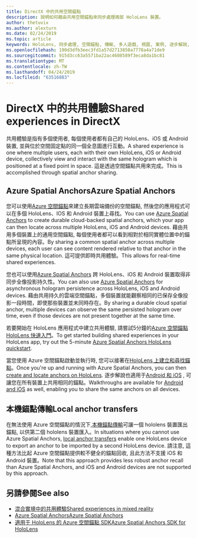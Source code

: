 ```yaml
---
title: DirectX 中的共用空間錨點
description: 說明如何藉由共用空間錨點來同步處理兩部 HoloLens 裝置。
author: thetuvix
ms.author: alexturn
ms.date: 02/24/2019
ms.topic: article
keywords: HoloLens, 同步處理, 空間錨點, 傳輸, 多人遊戲, 視圖, 案例, 逐步解說, 範例程式碼, Azure, Azure 空間錨點, ASA
ms.openlocfilehash: 190d3dfb3eec3fd1a57d2713850a7778a4a71de9
ms.sourcegitcommit: 915d3cc63a5571ba22ac4608589f3eca8da1bc81
ms.translationtype: MT
ms.contentlocale: zh-TW
ms.lasthandoff: 04/24/2019
ms.locfileid: "63516883"
---
```

# <a name="shared-experiences-in-directx"></a><span data-ttu-id="3154f-104">DirectX 中的共用體驗</span><span class="sxs-lookup"><span data-stu-id="3154f-104">Shared experiences in DirectX</span></span>

<span data-ttu-id="3154f-105">共用體驗是指有多個使用者, 每個使用者都有自己的 HoloLens、iOS 或 Android 裝置, 並與位於空間固定點的同一個全息圖進行互動。</span><span class="sxs-lookup"><span data-stu-id="3154f-105">A shared experience is one where multiple users, each with their own HoloLens, iOS or Android device, collectively view and interact with the same hologram which is positioned at a fixed point in space.</span></span> <span data-ttu-id="3154f-106">這是透過空間錨點共用來完成。</span><span class="sxs-lookup"><span data-stu-id="3154f-106">This is accomplished through spatial anchor sharing.</span></span>

## <a name="azure-spatial-anchors"></a><span data-ttu-id="3154f-107">Azure Spatial Anchors</span><span class="sxs-lookup"><span data-stu-id="3154f-107">Azure Spatial Anchors</span></span>

<span data-ttu-id="3154f-108">您可以使用<a href="https://docs.microsoft.com/azure/spatial-anchors/overview" target="_blank">Azure 空間錨點</a>來建立長期雲端備份的空間錨點, 然後您的應用程式可以在多個 HoloLens、IOS 和 Android 裝置上尋找。</span><span class="sxs-lookup"><span data-stu-id="3154f-108">You can use <a href="https://docs.microsoft.com/azure/spatial-anchors/overview" target="_blank">Azure Spatial Anchors</a> to create durable cloud-backed spatial anchors, which your app can then locate across multiple HoloLens, iOS and Android devices.</span></span>  <span data-ttu-id="3154f-109">藉由共用多個裝置上的通用空間錨點, 每個使用者都可以看到相對於相同實體位置中的錨點所呈現的內容。</span><span class="sxs-lookup"><span data-stu-id="3154f-109">By sharing a common spatial anchor across multiple devices, each user can see content rendered relative to that anchor in the same physical location.</span></span>  <span data-ttu-id="3154f-110">這可提供即時共用體驗。</span><span class="sxs-lookup"><span data-stu-id="3154f-110">This allows for real-time shared experiences.</span></span>

<span data-ttu-id="3154f-111">您也可以使用<a href="https://docs.microsoft.com/azure/spatial-anchors/overview" target="_blank">Azure Spatial Anchors</a> 跨 HoloLens、iOS 和 Android 裝置取得非同步全像投影持久性。</span><span class="sxs-lookup"><span data-stu-id="3154f-111">You can also use <a href="https://docs.microsoft.com/azure/spatial-anchors/overview" target="_blank">Azure Spatial Anchors</a> for asynchronous hologram persistence across HoloLens, iOS and Android devices.</span></span>  <span data-ttu-id="3154f-112">藉由共用持久的雲端空間錨點，多個裝置就能觀察相同的已保存全像投影一段時間，即使那些裝置並未同時存在。</span><span class="sxs-lookup"><span data-stu-id="3154f-112">By sharing a durable cloud spatial anchor, multiple devices can observe the same persisted hologram over time, even if those devices are not present together at the same time.</span></span>

<span data-ttu-id="3154f-113">若要開始在 HoloLens 應用程式中建立共用體驗, 請嘗試5分鐘的<a href="https://docs.microsoft.com/azure/spatial-anchors/quickstarts/get-started-hololens" target="_blank">Azure 空間錨點 HoloLens 快速入門</a>。</span><span class="sxs-lookup"><span data-stu-id="3154f-113">To get started building shared experiences in your HoloLens app, try out the 5-minute <a href="https://docs.microsoft.com/azure/spatial-anchors/quickstarts/get-started-hololens" target="_blank">Azure Spatial Anchors HoloLens quickstart</a>.</span></span>

<span data-ttu-id="3154f-114">當您使用 Azure 空間錨點啟動並執行時, 您可以接著在<a href="https://docs.microsoft.com/azure/spatial-anchors/concepts/create-locate-anchors-cpp-winrt" target="_blank">HoloLens 上建立和尋找錨點</a>。</span><span class="sxs-lookup"><span data-stu-id="3154f-114">Once you're up and running with Azure Spatial Anchors, you can then <a href="https://docs.microsoft.com/azure/spatial-anchors/concepts/create-locate-anchors-cpp-winrt" target="_blank">create and locate anchors on HoloLens</a>.</span></span>  <span data-ttu-id="3154f-115">逐步解說也適用于<a href="https://docs.microsoft.com/azure/spatial-anchors/create-locate-anchors-overview" target="_blank">Android 和 iOS</a> , 可讓您在所有裝置上共用相同的錨點。</span><span class="sxs-lookup"><span data-stu-id="3154f-115">Walkthroughs are available for <a href="https://docs.microsoft.com/azure/spatial-anchors/create-locate-anchors-overview" target="_blank">Android and iOS</a> as well, enabling you to share the same anchors on all devices.</span></span>

## <a name="local-anchor-transfers"></a><span data-ttu-id="3154f-116">本機錨點傳輸</span><span class="sxs-lookup"><span data-stu-id="3154f-116">Local anchor transfers</span></span>

<span data-ttu-id="3154f-117">在無法使用 Azure 空間錨點的情況下,[本機錨點傳輸](local-anchor-transfers-in-directx.md)可讓一個 hololens 裝置匯出錨點, 以供第二個 hololens 裝置匯入。</span><span class="sxs-lookup"><span data-stu-id="3154f-117">In situations where you cannot use Azure Spatial Anchors, [local anchor transfers](local-anchor-transfers-in-directx.md) enable one HoloLens device to export an anchor to be imported by a second HoloLens device.</span></span>  <span data-ttu-id="3154f-118">請注意, 這種方法比起 Azure 空間錨點提供較不健全的錨點回收, 且此方法不支援 iOS 和 Android 裝置。</span><span class="sxs-lookup"><span data-stu-id="3154f-118">Note that this approach provides less robust anchor recall than Azure Spatial Anchors, and iOS and Android devices are not supported by this approach.</span></span>

## <a name="see-also"></a><span data-ttu-id="3154f-119">另請參閱</span><span class="sxs-lookup"><span data-stu-id="3154f-119">See also</span></span>
* [<span data-ttu-id="3154f-120">混合實境中的共用體驗</span><span class="sxs-lookup"><span data-stu-id="3154f-120">Shared experiences in mixed reality</span></span>](shared-experiences-in-mixed-reality.md)
* <span data-ttu-id="3154f-121"><a href="https://docs.microsoft.com/azure/spatial-anchors" target="_blank">Azure Spatial Anchors</a></span><span class="sxs-lookup"><span data-stu-id="3154f-121"><a href="https://docs.microsoft.com/azure/spatial-anchors" target="_blank">Azure Spatial Anchors</a></span></span>
* <span data-ttu-id="3154f-122"><a href="https://docs.microsoft.com/cpp/api/spatial-anchors/winrt/" target="_blank">適用于 HoloLens 的 Azure 空間錨點 SDK</a></span><span class="sxs-lookup"><span data-stu-id="3154f-122"><a href="https://docs.microsoft.com/cpp/api/spatial-anchors/winrt/" target="_blank">Azure Spatial Anchors SDK for HoloLens</a></span></span>